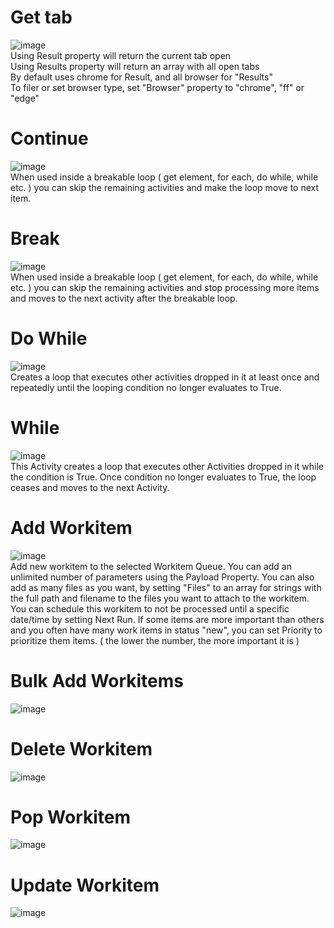 # Get tab
![image](https://user-images.githubusercontent.com/4155937/163790922-883fabe5-7686-4de2-869a-7e4f60829ca5.png)  
Using Result property will return the current tab open  
Using Results property will return an array with all open tabs  
By default uses chrome for Result, and all browser for "Results"  
To filer or set browser type, set "Browser" property to "chrome", "ff" or "edge"  

# Continue
![image](https://user-images.githubusercontent.com/4155937/163791831-be9a33b2-c2ad-45e3-bdeb-ef57721f2c4c.png)  
When used inside a breakable loop ( get element, for each, do while, while etc. ) you can skip the remaining activities and make the loop move to next item.

# Break
![image](https://user-images.githubusercontent.com/4155937/163792032-beb3c41e-e38b-4307-b31c-465bee7e628a.png)  
When used inside a breakable loop ( get element, for each, do while, while etc. ) you can skip the remaining activities and stop processing more items and moves to the next activity after the breakable loop.

# Do While
![image](https://user-images.githubusercontent.com/4155937/163792119-8bf0a053-289a-42cd-948f-77aed30c00b7.png)  
Creates a loop that executes other activities dropped in it at least once and repeatedly until the looping condition no longer evaluates to True.

# While
![image](https://user-images.githubusercontent.com/4155937/163792333-4a34cb54-9b3f-45d4-bc3c-e17fa8e02b28.png)  
This Activity creates a loop that executes other Activities dropped in it while the condition is True. Once condition no longer evaluates to True, the loop ceases and moves to the next Activity. 

# Add Workitem
![image](https://user-images.githubusercontent.com/4155937/163792775-fc7c96c0-1208-4d53-9063-b6a73289fba0.png)  
Add new workitem to the selected Workitem Queue. You can add an unlimited number of parameters using the Payload Property. You can also add as many files as you want, by setting "Files" to an array for strings with the full path and filename to the files you want to attach to the workitem.
You can schedule this workitem to not be processed until a specific date/time by setting Next Run. 
If some items are more important than others and you often have many work items in status "new", you can set Priority to prioritize them items. ( the lower the number, the more important it is )

# Bulk Add Workitems
![image](https://user-images.githubusercontent.com/4155937/163792813-841cdfbd-548b-445d-bbd2-4364d92e8cbe.png)  

# Delete Workitem
![image](https://user-images.githubusercontent.com/4155937/163792871-a9de5412-1474-410c-953d-08046b624839.png)  

# Pop Workitem
![image](https://user-images.githubusercontent.com/4155937/163792955-f01abac0-2bd4-4b6e-91d8-54f4074a9aab.png)  

# Update Workitem
![image](https://user-images.githubusercontent.com/4155937/163793002-e1745656-c6dd-4829-980a-4b70571d8acc.png)  

